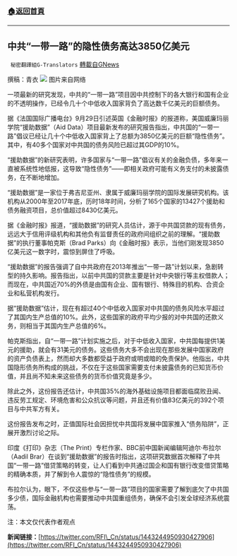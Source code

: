 ###  [:house:返回首頁](https://github.com/ourhimalayas/txt)
---


## 中共“一带一路”的隐性债务高达3850亿美元
` 秘密翻譯組G-Translators` [轉載自GNews](https://gnews.org/zh-hans/1568195/)

撰稿：青衣
![](https://assets.gnews.org/wp-content/uploads/2021/10/图片2-1.png)
图片来自网络

一项最新的研究发现，中共的“一带一路”项目因中共控制下的各大银行和国有企业的不透明操作，已经令几十个中低收入国家背负了高达数千亿美元的巨额债务。

据《法国国际广播电台》9月29日引述英国《金融时报》的报道称，美国威廉玛丽学院“援助数据”（Aid Data）项目最新发布的研究报告指出，中共国的“一带一路”倡议已经让几十个中低收入国家背上了总额为3850亿美元的巨额“隐性债务”。其中，有40多个国家对中共国的债务风险已超过其GDP的10%。

“援助数据”的新研究表明，许多国家与“一带一路”倡议有关的金融负债，多年来一直被系统性地低报，这导致“隐性债务”——即相关政府可能有义务支付的未披露债务，在不断地增加。

“援助数据”是一家位于弗吉尼亚州、隶属于威廉玛丽学院的国际发展研究机构。该机构从2000年至2017年底，历时18年时间，分析了165个国家的13427个援助和债务融资项目，总价值超过8430亿美元。

据《金融时报》报道，“援助数据”的研究人员估计，源于中共国贷款的现有债务，远远大于信用评级机构和其他负有监督责任的政府间组织之前的理解。“援助数据”的执行董事帕克斯（Brad Parks）向《金融时报》表示，当他们刚发现3850亿美元这一数字时，震惊到屏住了呼吸。

“援助数据”的报告强调了自中共政府在2013年推出“一带一路”计划以来，急剧转型的持久影响。报告指出，以前中共国的贷款主要是针对中央银行等主权借款人；而现在，中共国近70%的外债是由国有企业、国有银行、特殊目的机构、合资企业和私营机构发行。

据“援助数据”估计，现在有超过40个中低收入国家对中共国的债务风险水平超过了其国内生产总值的10%。此外，这些国家的政府平均少报的对中共国的还款义务，则相当于其国内生产总值的6%。

帕克斯指出，自“一带一路”计划实施之后，对于中低收入国家，中共国每提供1美元的援助，就会有31美元的债务。这些债务大多不会出现在那些发展中国家政府的资产负债表上，然而却大多数都受益于政府或明或暗的免责保护。他指出，中共国隐形债务所构成的挑战，不仅在于这些国家需要支付未披露债务的已知货币价值，并且尚不知未来这些债务的货币价值究竟是多少。

除此之外，这份报告还估计，中共国35%的海外基础设施项目都面临腐败丑闻、违反劳工规定、环境危害和公众抗议等问题，并且还有价值83亿美元的392个项目与中共军方有关。

这份报告发布之时，正值国际社会因担忧中共国将发展中国家推入“债务陷阱”，正展开激烈讨论之际。

印度《打印》杂志（The Print）专栏作家、BBC前中国新闻编辑阿迪尔·布拉尔（Aadil Brar）在谈到“援助数据”的报告时指出，这项研究数据首次解释了中共国“一带一路”借贷策略的转变，让人们看到中共通过国企和国有银行改变借贷策略的精确本质，并了解到令人震惊的“隐性债务”的规模。

布拉尔认为，眼下，不仅这些参与“一带一路”项目的国家需要了解到底欠了中共国多少债，国际金融机构也需要推动中共国重组债务，确保不会引发全球经济系统震荡。

注：本文仅代表作者观点

**新闻链接：**[https://twitter.com/RFI\_Cn/status/1443244950930427906](https://twitter.com/RFI_Cn/status/1443244950930427906)

